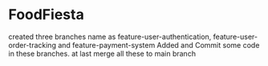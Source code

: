 # FoodFiesta
created three branches name as feature-user-authentication, feature-user-order-tracking and feature-payment-system
Added and Commit some code in these branches.
at last merge all these to main branch
